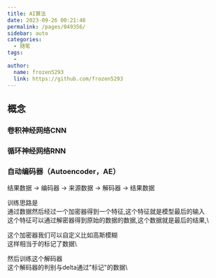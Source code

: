 ```yaml
---
title: AI算法
date: 2023-09-26 00:21:48
permalink: /pages/049356/
sidebar: auto
categories:
  - 随笔
tags:
  - 
author: 
  name: frozen5293
  link: https://github.com/frozen5293
---
```



## 概念
### 卷积神经网络CNN
### 循环神经网络RNN
### 自动编码器（Autoencoder，AE）


结果数据 → 编码器 → 来源数据 → 解码器 → 结果数据

训练思路是\
通过数据然后经过一个加密器得到一个特征,这个特征就是模型最后的输入\
这个特征可以通过解密器得到原始的数据的数据,这个数据就是最后的结果,\

这个加密器我们可以自定义比如高斯模糊\
这样相当于的标记了数据\

然后训练这个解码器\
这个解码器的判别与delta通过"标记"的数据\




